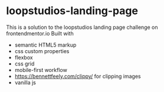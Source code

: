 # loopstudios-landing-page
This is a solution to the loopstudios landing page challenge on frontendmentor.io
Built with
- semantic HTML5 markup
- css custom properties
- flexbox
- css grid
- mobile-first workflow
- https://bennettfeely.com/clippy/ for clipping images
- vanilla js
